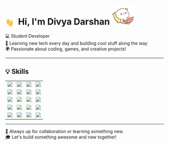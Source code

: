# <img src="./gif/hi.gif" width="28" style="vertical-align: middle; margin-right: 6px;"> Hi, I'm Divya Darshan <img src="./gif/catcode.gif" width="70">
💻 Student Developer  
🌱 Learning new tech every day and building cool stuff along the way  
🌍 Passionate about coding, games, and creative projects!


---
## 💡 Skills 

<table>
  <tr>
    <td><img src="https://img.shields.io/badge/JavaScript-F7DF1E?style=flat&logo=javascript&logoColor=black"/></td>
    <td><img src="https://img.shields.io/badge/C-00599C?style=flat&logo=c&logoColor=white"/></td>
    <td><img src="https://img.shields.io/badge/Java-ED8B00?style=flat&logo=java&logoColor=white"/></td>
    <td><img src="https://img.shields.io/badge/Python-3776AB?style=flat&logo=python&logoColor=white"/></td>
  </tr>
  <tr>
    <td><img src="https://img.shields.io/badge/HTML5-E34F26?style=flat&logo=html5&logoColor=white"/></td>
    <td><img src="https://img.shields.io/badge/CSS3-1572B6?style=flat&logo=css3&logoColor=white"/></td>
    <td><img src="https://img.shields.io/badge/Node.js-339933?style=flat&logo=nodedotjs&logoColor=white"/></td>
    <td><img src="https://img.shields.io/badge/React-20232A?style=flat&logo=react&logoColor=61DAFB"/></td>
  </tr>
  <tr>
    <td><img src="https://img.shields.io/badge/MongoDB-47A248?style=flat&logo=mongodb&logoColor=white"/></td>
    <td><img src="https://img.shields.io/badge/MySQL-4479A1?style=flat&logo=mysql&logoColor=white"/></td>
    <td><img src="https://img.shields.io/badge/Godot-478CBF?style=flat&logo=godot-engine&logoColor=white"/></td>
    <td><img src="https://img.shields.io/badge/Unreal-313131?style=flat&logo=unrealengine&logoColor=white"/></td> 
  </tr>
  <tr>
    <td><img src="https://img.shields.io/badge/Git-F05032?style=flat&logo=git&logoColor=white"/></td>
    <td><img src="https://img.shields.io/badge/GitHub-181717?style=flat&logo=github&logoColor=white"/></td>
    <td><img src="https://img.shields.io/badge/GitLab-FFFFFF?style=flat&logo=gitlab&logoColor=orange"/></td>
    <td><img src="https://img.shields.io/badge/Terminal-000000?style=flat&logo=gnu-bash&logoColor=white"/></td>

  </tr>
    <tr>
    <td><img src="https://img.shields.io/badge/Blender-F5792A?style=flat&logo=blender&logoColor=white"/></td>
    <td><img src="https://img.shields.io/badge/GIMP-5C5543?style=flat&logo=gimp&logoColor=white"/></td>
    <td><img src="https://img.shields.io/badge/VS%20Code-007ACC?style=flat&logo=Visual%20Studio%20Code&logoColor=white"/></td>
    <td><img src="https://img.shields.io/badge/VS%20Code-007ACC?style=flat&logo=Visual%20Studio%20Code&logoColor=white"/></td>
  </tr>
</table>

---

🤗 Always up for collaboration or learning something new.  
🎓 Let's build something awesome and new together!
